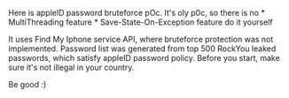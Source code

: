 Here is appleID password bruteforce pOc.
It's oly p0c, so there is no
	* MultiThreading feature
	* Save-State-On-Exception feature
do it yourself


It uses Find My Iphone service API, where bruteforce protection was not implemented. Password list was generated from top 500 RockYou leaked passwords, which satisfy appleID password policy. Before you start, make sure it's not illegal in your country. 

Be good :)
